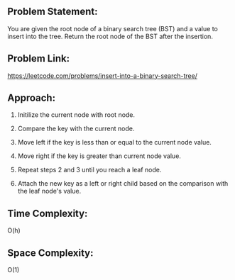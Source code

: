 ## Problem Statement: 
You are given the root node of a binary search tree (BST) and a value to insert into the tree. Return the root node of the BST after the insertion.  
## Problem Link: 
https://leetcode.com/problems/insert-into-a-binary-search-tree/ 
## Approach: 
1. Initilize the current node with root node.

2. Compare the key with the current node.


3. Move left if the key is less than or equal to the current node value.


4. Move right if the key is greater than current node value.


5. Repeat steps 2 and 3 until you reach a leaf node.


6. Attach the new key as a left or right child based on the comparison with the leaf node's value. 
## Time Complexity: 
O(h) 
## Space Complexity: 
O(1)
